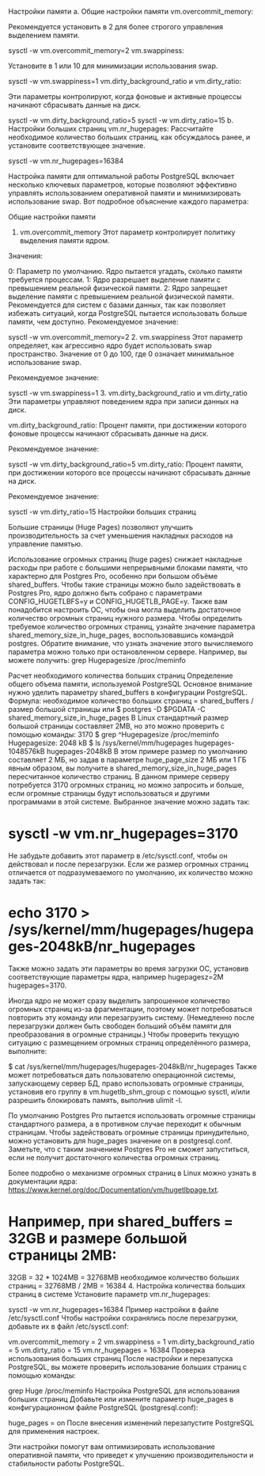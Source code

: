 Настройки памяти
a. Общие настройки памяти
vm.overcommit_memory:

Рекомендуется установить в 2 для более строгого управления выделением памяти.

sysctl -w vm.overcommit_memory=2
vm.swappiness:

Установите в 1 или 10 для минимизации использования swap.

sysctl -w vm.swappiness=1
vm.dirty_background_ratio и vm.dirty_ratio:

Эти параметры контролируют, когда фоновые и активные процессы начинают сбрасывать данные на диск.

sysctl -w vm.dirty_background_ratio=5
sysctl -w vm.dirty_ratio=15
b. Настройки больших страниц
vm.nr_hugepages:
Рассчитайте необходимое количество больших страниц, как обсуждалось ранее, и установите соответствующее значение.

sysctl -w vm.nr_hugepages=16384

Настройка памяти для оптимальной работы PostgreSQL включает несколько ключевых параметров, которые позволяют эффективно управлять использованием оперативной памяти и минимизировать использование swap. Вот подробное объяснение каждого параметра:

Общие настройки памяти
1. vm.overcommit_memory
Этот параметр контролирует политику выделения памяти ядром.

Значения:

0: Параметр по умолчанию. Ядро пытается угадать, сколько памяти требуется процессам.
1: Ядро разрешает выделение памяти с превышением реальной физической памяти.
2: Ядро запрещает выделение памяти с превышением реальной физической памяти. Рекомендуется для систем с базами данных, так как позволяет избежать ситуаций, когда PostgreSQL пытается использовать больше памяти, чем доступно.
Рекомендуемое значение:


sysctl -w vm.overcommit_memory=2
2. vm.swappiness
Этот параметр определяет, как агрессивно ядро будет использовать swap пространство. Значение от 0 до 100, где 0 означает минимальное использование swap.

Рекомендуемое значение:

sysctl -w vm.swappiness=1
3. vm.dirty_background_ratio и vm.dirty_ratio
Эти параметры управляют поведением ядра при записи данных на диск.

vm.dirty_background_ratio: Процент памяти, при достижении которого фоновые процессы начинают сбрасывать данные на диск.

Рекомендуемое значение:

sysctl -w vm.dirty_background_ratio=5
vm.dirty_ratio: Процент памяти, при достижении которого все процессы начинают сбрасывать данные на диск.

Рекомендуемое значение:

sysctl -w vm.dirty_ratio=15
Настройки больших страниц

Большие страницы (Huge Pages) позволяют улучшить производительность за счет уменьшения накладных расходов на управление памятью.

Использование огромных страниц (huge pages) снижает накладные расходы при работе с большими непрерывными блоками памяти, что характерно для Postgres Pro, особенно при большом объёме shared_buffers. Чтобы такие страницы можно было задействовать в Postgres Pro, ядро должно быть собрано с параметрами CONFIG_HUGETLBFS=y и CONFIG_HUGETLB_PAGE=y. Также вам понадобится настроить ОС, чтобы она могла выделить достаточное количество огромных страниц нужного размера. Чтобы определить требуемое количество огромных страниц, узнайте значение параметра shared_memory_size_in_huge_pages, воспользовавшись командой postgres. Обратите внимание, что узнать значение этого вычисляемого параметра можно только при остановленном сервере. Например, вы можете получить:
grep Hugepagesize /proc/meminfo

Расчет необходимого количества больших страниц
Определение общего объема памяти, используемой PostgreSQL
Основное внимание нужно уделить параметру shared_buffers в конфигурации PostgreSQL.
Формула: необходимое количество больших страниц = shared_buffers / размер большой страницы
или
$ postgres -D $PGDATA -C shared_memory_size_in_huge_pages
В Linux стандартный размер большой страницы составляет 2MB, но это можно проверить с помощью команды:
3170
$ grep ^Hugepagesize /proc/meminfo
Hugepagesize:       2048 kB
$ ls /sys/kernel/mm/hugepages
hugepages-1048576kB  hugepages-2048kB
В этом примере размер по умолчанию составляет 2 МБ, но задав в параметре huge_page_size 2 МБ или 1 ГБ явным образом, вы получите в shared_memory_size_in_huge_pages пересчитанное количество страниц. В данном примере серверу потребуется 3170 огромных страниц, но можно запросить и больше, если огромные страницы будут использоваться и другими программами в этой системе. Выбранное значение можно задать так:

# sysctl -w vm.nr_hugepages=3170
Не забудьте добавить этот параметр в /etc/sysctl.conf, чтобы он действовал и после перезагрузки. Если же размер огромных страниц отличается от подразумеваемого по умолчанию, их количество можно задать так:

# echo 3170 > /sys/kernel/mm/hugepages/hugepages-2048kB/nr_hugepages
Также можно задать эти параметры во время загрузки ОС, установив соответствующие параметры ядра, например hugepagesz=2M hugepages=3170.

Иногда ядро не может сразу выделить запрошенное количество огромных страниц из-за фрагментации, поэтому может потребоваться повторить эту команду или перезагрузить систему. (Немедленно после перезагрузки должен быть свободен больший объём памяти для преобразования в огромные страницы.) Чтобы проверить текущую ситуацию с размещением огромных страниц определённого размера, выполните:

$ cat /sys/kernel/mm/hugepages/hugepages-2048kB/nr_hugepages
Также может потребоваться дать пользователю операционной системы, запускающему сервер БД, право использовать огромные страницы, установив его группу в vm.hugetlb_shm_group с помощью sysctl, и/или разрешить блокировать память, выполнив ulimit -l.

По умолчанию Postgres Pro пытается использовать огромные страницы стандартного размера, а в противном случае переходит к обычным страницам. Чтобы задействовать огромные страницы принудительно, можно установить для huge_pages значение on в postgresql.conf. Заметьте, что с таким значением Postgres Pro не сможет запуститься, если не получит достаточного количества огромных страниц.

Более подробно о механизме огромных страниц в Linux можно узнать в документации ядра: https://www.kernel.org/doc/Documentation/vm/hugetlbpage.txt.

# Например, при shared_buffers = 32GB и размере большой страницы 2MB:
32GB = 32 * 1024MB = 32768MB
необходимое количество больших страниц = 32768MB / 2MB = 16384
4. Настройка количества больших страниц в системе
Установите параметр vm.nr_hugepages:

sysctl -w vm.nr_hugepages=16384
Пример настройки в файле /etc/sysctl.conf
Чтобы настройки сохранялись после перезагрузки, добавьте их в файл /etc/sysctl.conf:


vm.overcommit_memory = 2
vm.swappiness = 1
vm.dirty_background_ratio = 5
vm.dirty_ratio = 15
vm.nr_hugepages = 16384
Проверка использования больших страниц
После настройки и перезапуска PostgreSQL, вы можете проверить использование больших страниц с помощью команды:


grep Huge /proc/meminfo
Настройка PostgreSQL для использования больших страниц
Добавьте или измените параметр huge_pages в конфигурационном файле PostgreSQL (postgresql.conf):


huge_pages = on
После внесения изменений перезапустите PostgreSQL для применения настроек.

Эти настройки помогут вам оптимизировать использование оперативной памяти, что приведет к улучшению производительности и стабильности работы PostgreSQL.